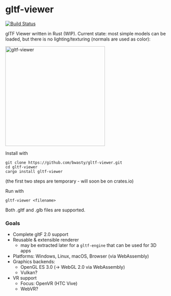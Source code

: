 # gltf-viewer
<!-- [![crates.io](https://img.shields.io/crates/v/gltf-viewer.svg)] (https://crates.io/crates/gltf-viewer) -->
[![Build Status](https://travis-ci.org/bwasty/gltf-viewer.svg?branch=master)](https://travis-ci.org/bwasty/gltf-viewer) <!-- [![](https://tokei.rs/b1/github/bwasty/gltf-viewer)](https://github.com/Aaronepower/tokei)
[![](https://tokei.rs/b1/github/bwasty/gltf-viewer?category=comments)](https://github.com/Aaronepower/tokei) -->

glTF Viewer written in Rust (WIP).
Current state: most simple models can be loaded, but there is no lighting/texturing (normals are used as color):

<img width="311" alt="gltf-viewer" src="https://user-images.githubusercontent.com/1647415/27612520-375828ee-5b97-11e7-97b4-90785cdbfe8e.png">

Install with
```
git clone https://github.com/bwasty/gltf-viewer.git
cd gltf-viewer
cargo install gltf-viewer
```
(the first two steps are temporary - will soon be on crates.io)

Run with
```
gltf-viewer <filename>
```
Both .gltf and .glb files are supported.


### Goals
* Complete gltF 2.0 support
* Reusable & extensible renderer
  - may be extracted later for a `gltf-engine` that can be used for 3D apps
* Platforms: Windows, Linux, macOS, Browser (via WebAssembly)
* Graphics backends:
  - OpenGL ES 3.0 (-> WebGL 2.0 via WebAssembly)
  - Vulkan?
* VR support
  * Focus: OpenVR (HTC Vive)
  * WebVR?
